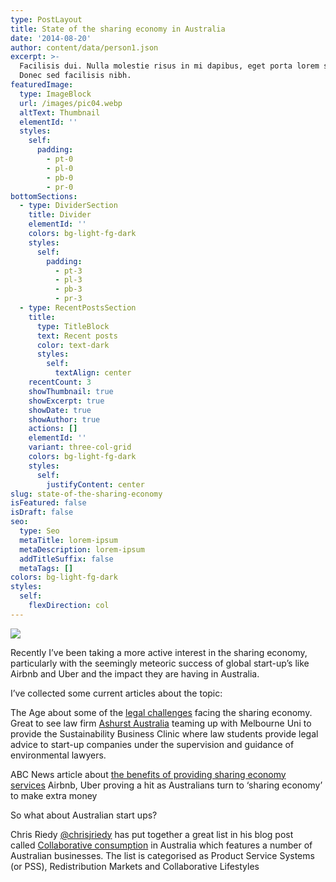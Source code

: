 ```yaml
---
type: PostLayout
title: State of the sharing economy in Australia
date: '2014-08-20'
author: content/data/person1.json
excerpt: >-
  Facilisis dui. Nulla molestie risus in mi dapibus, eget porta lorem semper.
  Donec sed facilisis nibh.
featuredImage:
  type: ImageBlock
  url: /images/pic04.webp
  altText: Thumbnail
  elementId: ''
  styles:
    self:
      padding:
        - pt-0
        - pl-0
        - pb-0
        - pr-0
bottomSections:
  - type: DividerSection
    title: Divider
    elementId: ''
    colors: bg-light-fg-dark
    styles:
      self:
        padding:
          - pt-3
          - pl-3
          - pb-3
          - pr-3
  - type: RecentPostsSection
    title:
      type: TitleBlock
      text: Recent posts
      color: text-dark
      styles:
        self:
          textAlign: center
    recentCount: 3
    showThumbnail: true
    showExcerpt: true
    showDate: true
    showAuthor: true
    actions: []
    elementId: ''
    variant: three-col-grid
    colors: bg-light-fg-dark
    styles:
      self:
        justifyContent: center
slug: state-of-the-sharing-economy
isFeatured: false
isDraft: false
seo:
  type: Seo
  metaTitle: lorem-ipsum
  metaDescription: lorem-ipsum
  addTitleSuffix: false
  metaTags: []
colors: bg-light-fg-dark
styles:
  self:
    flexDirection: col
---
```

![](/images/pic04.webp)

Recently I’ve been taking a more active interest in the sharing economy, particularly with the seemingly meteoric success of global start-up’s like Airbnb and Uber and the impact they are having in Australia.

I’ve collected some current articles about the topic:

The Age about some of the [legal challenges](https://www.theage.com.au/education/the-sharing-economy-20140303-33ygj.html) facing the sharing economy. Great to see law firm [Ashurst Australia](https://www.ashurst.com/) teaming up with Melbourne Uni to provide the Sustainability Business Clinic where law students provide legal advice to start-up companies under the supervision and guidance of environmental lawyers.

ABC News article about [the benefits of providing sharing economy services](https://www.abc.net.au/news/2014-08-05/airbnb-uber-proving-a-hit-as-australia-turns-to-sharing-economy/5650484) Airbnb, Uber proving a hit as Australians turn to ‘sharing economy’ to make extra money

So what about Australian start ups?

Chris Riedy [@chrisjriedy](https://twitter.com/chrisjriedy) has put together a great list in his blog post called [Collaborative consumption](http://chrisriedy.me/collaborative-consumption-in-australia/) in Australia which features a number of Australian businesses. The list is categorised as Product Service Systems (or PSS), Redistribution Markets and Collaborative Lifestyles


